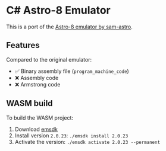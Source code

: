 # C# Astro-8 Emulator
This is a port of the [Astro-8 emulator by sam-astro](https://github.com/sam-astro/Astro8-Computer/tree/main/Astro8-Emulator).

## Features
Compared to the original emulator:

- ✅ Binary assembly file (`program_machine_code`)
- ❌ Assembly code
- ❌ Armstrong code

## WASM build
To build the WASM project:

1. Download [emsdk](https://emscripten.org/docs/getting_started/downloads.html)
2. Install version `2.0.23`: `./emsdk install 2.0.23`
3. Activate the version: `./emsdk activate 2.0.23 --permanent`